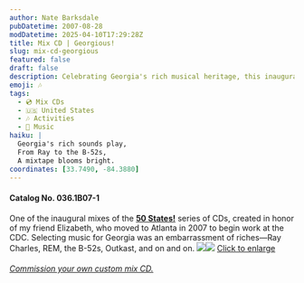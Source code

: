 ```yaml
---
author: Nate Barksdale
pubDatetime: 2007-08-28
modDatetime: 2025-04-10T17:29:28Z
title: Mix CD | Georgious!
slug: mix-cd-georgious
featured: false
draft: false
description: Celebrating Georgia's rich musical heritage, this inaugural mix from the **50 States!** series is dedicated to my friend Elizabeth, who moved to Atlanta in 2007 to begin work at the CDC.
emoji: 🎶
tags:
  - 💿 Mix CDs
  - 🇺🇸 United States
  - 🎶 Activities
  - 🎵 Music
haiku: |
  Georgia's rich sounds play,  
  From Ray to the B-52s,  
  A mixtape blooms bright.
coordinates: [33.7490, -84.3880]
---
```


#### Catalog No. 036.1B07-1

One of the inaugural mixes of the [**50 States!**](https://www.natebarksdale.com/?tag=states) series of CDs, created in honor of my friend Elizabeth, who moved to Atlanta in 2007 to begin work at the CDC. Selecting music for Georgia was an embarrassment of riches—Ray Charles, REM, the B-52s, Outkast, and on and on. [![](@assets/images/GA_260.jpg)](@assets/images/GA_530.jpg)[![](@assets/images/GA2_260.jpg)](@assets/images/GA2_530.jpg)
[Click to enlarge](@assets/images/GA_530.jpg)

###### [Commission your own custom mix CD.](https://www.natebarksdale.com/?p=342)
